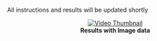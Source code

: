 All instructions and results will be updated shortly

<p align="center">
  <a href="https://www.youtube.com/watch?v=r5ka7cbkppE">
    <img src="https://img.youtube.com/vi/r5ka7cbkppE/0.jpg" alt="Video Thumbnail">
  </a><br>
  <strong>Results with Image data</strong>
</p>
